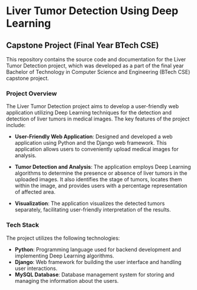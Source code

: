 # Liver Tumor Detection Using Deep Learning

## Capstone Project (Final Year BTech CSE)

This repository contains the source code and documentation for the Liver Tumor Detection project, which was developed as a part of the final year Bachelor of Technology in Computer Science and Engineering (BTech CSE) capstone project.

### Project Overview

The Liver Tumor Detection project aims to develop a user-friendly web application utilizing Deep Learning techniques for the detection and detection of liver tumors in medical images. The key features of the project include:

- **User-Friendly Web Application**: Designed and developed a web application using Python and the Django web framework. This application allows users to conveniently upload medical images for analysis.

- **Tumor Detection and Analysis**: The application employs Deep Learning algorithms to determine the presence or absence of liver tumors in the uploaded images. It also identifies the stage of tumors, locates them within the image, and provides users with a percentage representation of affected area.

- **Visualization**: The application visualizes the detected tumors separately, facilitating user-friendly interpretation of the results.

### Tech Stack

The project utilizes the following technologies:

- **Python**: Programming language used for backend development and implementing Deep Learning algorithms.
- **Django**: Web framework for building the user interface and handling user interactions.
- **MySQL Database**: Database management system for storing and managing the information about the users.

